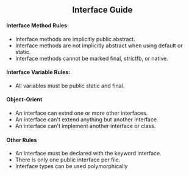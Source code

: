 <h2 align=center>Interface Guide</h2>



<h4>Interface Method Rules:</h4> 

- Interface methods are implicitly public abstract. <br>
- Interface methods are not implicitly abstract when using default or static. <br>
- Interface methods cannot be marked final, strictfb, or native. 

<h4>Interface Variable Rules:</h4>

- All variables must be public static and final. 

<h4>Object-Orient</h4>

- An interface can extnd one or more other interfaces.
- An interface can't extend anything but another interface.
- An interface can't implement another interface or class.

<h4>Other Rules</h4>

- An interface must be declared with the keyword interface.
- There is only one public interface per file.
- Interface types can be used polymorphically

  
